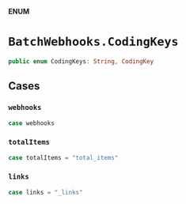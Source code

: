 **ENUM**

# `BatchWebhooks.CodingKeys`

```swift
public enum CodingKeys: String, CodingKey
```

## Cases
### `webhooks`

```swift
case webhooks
```

### `totalItems`

```swift
case totalItems = "total_items"
```

### `links`

```swift
case links = "_links"
```
